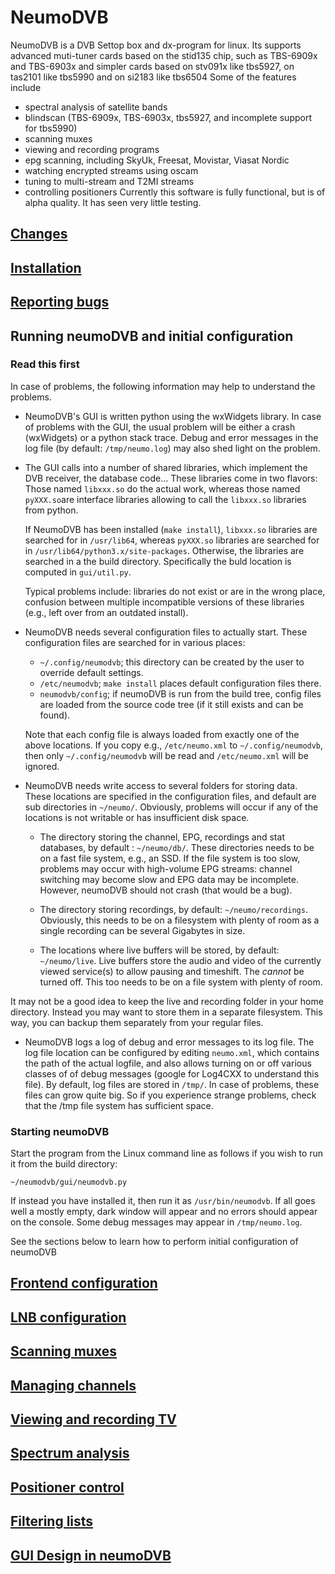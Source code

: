 # NeumoDVB #

NeumoDVB is a DVB Settop box and dx-program for linux.
Its supports advanced muti-tuner cards based on the stid135 chip, such as TBS-6909x and TBS-6903x
and simpler cards based on stv091x like tbs5927, on tas2101 like tbs5990 and on si2183 like tbs6504
Some of the features include

 * spectral analysis of satellite bands
 * blindscan (TBS-6909x, TBS-6903x, tbs5927, and incomplete support for tbs5990)
 * scanning muxes
 * viewing and recording programs
 * epg scanning, including SkyUk, Freesat, Movistar, Viasat Nordic
 * watching encrypted streams using oscam
 * tuning to multi-stream and T2MI streams
 * controlling positioners
Currently this software is fully functional, but is of alpha quality. It has seen
very little testing.

## [Changes](docs/changes.md) ##

## [Installation](docs/INSTALL.md) ##

## [Reporting bugs](docs/bugs.md) ##

## Running neumoDVB and initial configuration ##

### Read this first ###

In case of problems, the following information may help to understand the problems.

* NeumoDVB's GUI is written python using the wxWidgets library. In case of problems
  with the GUI, the usual problem will be either a crash (wxWidgets) or a python stack trace. Debug and
  error messages in the log file (by default: `/tmp/neumo.log`) may also shed light on the problem.
* The GUI calls into  a number of shared libraries, which implement the DVB receiver, the database code...
  These libraries come in two flavors:  Those named `libxxx.so` do the actual work, whereas those named
  `pyXXX.so`are interface libraries allowing to call the `libxxx.so` libraries from python.

  If NeumoDVB has been installed (`make install`), `libxxx.so` libraries are searched for in `/usr/lib64`,
  whereas `pyXXX.so` libraries are searched for in `/usr/lib64/python3.x/site-packages`. Otherwise, the libraries
  are searched in a the build directory. Specifically the buld location is computed in `gui/util.py`.

  Typical problems include: libraries do not exist or are in the wrong place, confusion between
  multiple incompatible versions of these libraries (e.g., left over from an outdated install).

* NeumoDVB needs several configuration files to actually start. These configuration files are searched for in
  various places:

  * `~/.config/neumodvb`; this directory can be created by the user to override default settings.
  * `/etc/neumodvb`; `make install` places default configuration files there.
  * `neumodvb/config`;  if neumoDVB is run from the build tree, config files are loaded from the
  source code tree (if it still exists and can be found).

  Note that each config file is always loaded from exactly one of the above locations. If you copy
  e.g., `/etc/neumo.xml` to `~/.config/neumodvb`, then only `~/.config/neumodvb` will be read and `/etc/neumo.xml`
  will be ignored.

* NeumoDVB needs  write access to several folders for storing data. These locations are specified in
  the configuration files, and default are sub directories in `~/neumo/`.
  Obviously, problems will occur if any of the locations is not writable or has insufficient disk space.

  * The directory storing the channel, EPG, recordings and stat databases, by default : `~/neumo/db/`.
  These directories needs to be on a fast  file system, e.g., an SSD. If the file system is too slow,
  problems may occur with high-volume EPG streams: channel switching may become slow and EPG data may be
  incomplete. However, neumoDVB should not crash (that would be a bug).

  * The directory storing recordings, by default: `~/neumo/recordings`. Obviously, this needs to
  be on a filesystem with plenty of room as a single recording can be several Gigabytes in size.

  * The locations where live buffers will be stored, by default: `~/neumo/live`. Live buffers store the audio and
  video of the currently viewed service(s) to allow pausing and timeshift. The *cannot* be turned off.
  This too needs to  be on a file system with plenty of room.

 It may not be a good idea to keep the live and recording folder in your home directory. Instead you may want
 to store them in a separate filesystem. This way, you can backup them separately from your regular files.

* NeumoDVB logs a log of debug and error messages to its log file. The log file location can be configured
  by editing `neumo.xml`, which contains the path of the actual logfile, and also allows turning on or off
  various classes of of debug messages (google for Log4CXX to understand this file). By default, log files
  are stored in `/tmp/`. In case of problems, these files can grow quite big. So if you experience strange
  problems, check that the /tmp file system has sufficient space.

### Starting neumoDVB ###

Start the program from the Linux command line as follows if you wish to run it from the build directory:

```~/neumodvb/gui/neumodvb.py```

If instead you have installed it, then run it as `/usr/bin/neumodvb`. If all goes well a mostly empty, dark
window will appear and no errors should appear on the console. Some debug messages may appear in `/tmp/neumo.log`.

See the sections below to learn how to perform initial configuration of neumoDVB


## [Frontend configuration](docs/frontends.md) ##

## [LNB configuration](docs/lnbs.md) ##

## [Scanning muxes](docs/muxes.md) ##

## [Managing channels](docs/channel_management.md) ##

## [Viewing and recording TV](docs/viewing.md) ##

## [Spectrum analysis](docs/spectrum.md) ##

## [Positioner control](docs/positioner.md) ##

## [Filtering lists](docs/lists.md) ##


## [GUI Design in neumoDVB](docs/gui_design.md) ##
